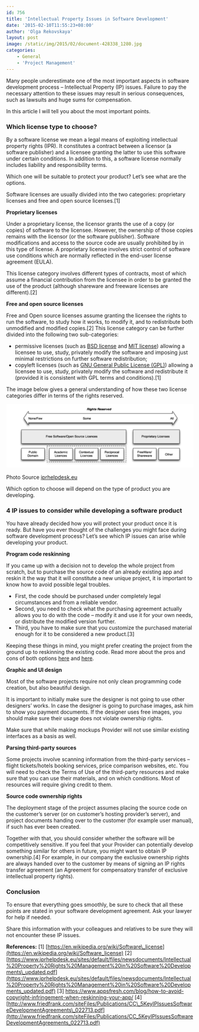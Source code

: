 ```yaml
---
id: 756
title: 'Intellectual Property Issues in Software Development'
date: '2015-02-10T11:55:23+08:00'
author: 'Olga Rekovskaya'
layout: post
image: /static/img/2015/02/document-428338_1280.jpg
categories:
    - General
    - 'Project Management'
---
```


Many people underestimate one of the most important aspects in software development process – Intellectual Property (IP) issues. Failure to pay the necessary attention to these issues may result in serious consequences, such as lawsuits and huge sums for compensation.

In this article I will tell you about the most important points.

### Which license type to choose?

By a software license we mean a legal means of exploiting intellectual property rights (IPR). It constitutes a contract between a licensor (a software publisher) and a licensee granting the latter to use this software under certain conditions. In addition to this, a software license normally includes liability and responsibility terms.

Which one will be suitable to protect your product? Let’s see what are the options.

Software licenses are usually divided into the two categories: proprietary licenses and free and open source licenses.\[1\]

**Proprietary licenses**

Under a proprietary license, the licensor grants the use of a copy (or copies) of software to the licensee. However, the ownership of those copies remains with the licensor (or the software publisher). Software modifications and access to the source code are usually prohibited by in this type of license. A proprietary license involves strict control of software use conditions which are normally reflected in the end-user license agreement (EULA).

This license category involves different types of contracts, most of which assume a financial contribution from the licensee in order to be granted the use of the product (although shareware and freeware licenses are different).\[2\]

**Free and open source licenses**

Free and Open source licenses assume granting the licensee the rights to run the software, to study how it works, to modify it, and to redistribute both unmodified and modified copies.\[2\] This license category can be further divided into the following two sub-categories:

- permissive licenses (such as [BSD license](https://en.wikipedia.org/wiki/BSD_licenses) and [MIT license](https://en.wikipedia.org/wiki/MIT_License)) allowing a licensee to use, study, privately modify the software and imposing just minimal restrictions on further software redistribution;
- copyleft licenses (such as [GNU General Public License (GPL)](https://en.wikipedia.org/wiki/GNU_General_Public_License)) allowing a licensee to use, study, privately modify the software and redistribute it (provided it is consistent with GPL terms and conditions).\[1\]

The image below gives a general understanding of how these two license categories differ in terms of the rights reserved.

![](/static/img/2015/02/Scheme.png "Free, Open Source and Proprietary Licenses")

Photo Source [iprhelpdesk.eu](https://www.iprhelpdesk.eu/sites/default/files/newsdocuments/Intellectual%20Property%20Rights%20Management%20in%20Software%20Developments_updated.pdf)

Which option to choose will depend on the type of product you are developing.

### 4 IP issues to consider while developing a software product

You have already decided how you will protect your product once it is ready. But have you ever thought of the challenges you might face during software development process? Let’s see which IP issues can arise while developing your product.

**Program code reskinning**

If you came up with a decision not to develop the whole project from scratch, but to purchase the source code of an already existing app and reskin it the way that it will constitute a new unique project, it is important to know how to avoid possible legal troubles.

- First, the code should be purchased under completely legal circumstances and from a reliable vendor.
- Second, you need to check what the purchasing agreement actually allows you to do with the code – modify it and use it for your own needs, or distribute the modified version further.
- Third, you have to make sure that you customize the purchased material enough for it to be considered a new product.\[3\]

Keeping these things in mind, you might prefer creating the project from the ground up to reskinning the existing code. Read more about the pros and cons of both options [here](http://www.issart.com/blog/application-development-scratch-part-1/) and [here](http://www.issart.com/blog/reskinning-tweaking-code-application-development-part-2/).

**Graphic and UI design**

Most of the software projects require not only clean programming code creation, but also beautiful design.

It is important to initially make sure the designer is not going to use other designers’ works. In case the designer is going to purchase images, ask him to show you payment documents. If the designer uses free images, you should make sure their usage does not violate ownership rights.

Make sure that while making mockups Provider will not use similar existing interfaces as a basis as well.

**Parsing third-party sources**

Some projects involve scanning information from the third-party services – flight tickets/hotels booking services, price comparison websites, etc. You will need to check the Terms of Use of the third-party resources and make sure that you can use their materials, and on which conditions. Most of resources will require giving credit to them.

**Source code ownership rights**

The deployment stage of the project assumes placing the source code on the customer’s server (or on customer’s hosting provider’s server), and project documents handing over to the customer (for example user manual), if such has ever been created.

Together with that, you should consider whether the software will be competitively sensitive. If you feel that your Provider can potentially develop something similar for others in future, you might want to obtain IP ownership.\[4\] For example, in our company the exclusive ownership rights are always handed over to the customer by means of signing an IP rights transfer agreement (an Agreement for compensatory transfer of exclusive intellectual property rights).

### Conclusion

To ensure that everything goes smoothly, be sure to check that all these points are stated in your software development agreement. Ask your lawyer for help if needed.

Share this information with your colleagues and relatives to be sure they will not encounter these IP issues.

**References:**
\[1\] [https://en.wikipedia.org/wiki/Software\_license](https://en.wikipedia.org/wiki/Software_license)
\[2\] [https://www.iprhelpdesk.eu/sites/default/files/newsdocuments/Intellectual%20Property%20Rights%20Management%20in%20Software%20Developments\_updated.pdf](https://www.iprhelpdesk.eu/sites/default/files/newsdocuments/Intellectual%20Property%20Rights%20Management%20in%20Software%20Developments_updated.pdf)
\[3\] <https://www.appsfresh.com/blog/how-to-avoid-copyright-infringement-when-reskinning-your-app/>
\[4\] [http://www.friedfrank.com/siteFiles/Publications/CC\_5KeyIPIssuesSoftwareDevelopmentAgreements\_022713.pdf](http://www.friedfrank.com/siteFiles/Publications/CC_5KeyIPIssuesSoftwareDevelopmentAgreements_022713.pdf)